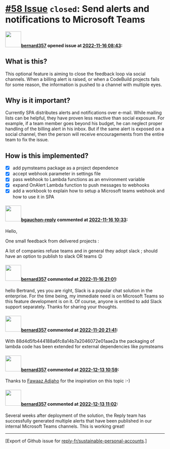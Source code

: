 # [\#58 Issue](https://github.com/reply-fr/sustainable-personal-accounts/issues/58) `closed`: Send alerts and notifications to Microsoft Teams

#### <img src="https://avatars.githubusercontent.com/u/235078?v=4" width="50">[bernard357](https://github.com/bernard357) opened issue at [2022-11-16 08:43](https://github.com/reply-fr/sustainable-personal-accounts/issues/58):

## What is this?
This optional feature is aiming to close the feedback loop via social channels. When a billing alert is raised, or when a CodeBuild projects fails for some reason, the information is pushed to a channel with multiple eyes.

## Why is it important?
Currently SPA distributes alerts and notifications over e-mail. While mailing lists can be helpful, they have proven less reactive than social exposure. For example, if a team member goes beyond his budget, he can neglect proper handling of the billing alert in his inbox. But if the same alert is exposed on a social channel, then the person will receive encouragements from the entire team to fix the issue.

## How is this implemented?
- [x] add pymsteams package as a project dependence
- [x] accept webhook parameter in settings file
- [x] pass webhook to Lambda functions as an environment variable
- [x] expand OnAlert Lambda function to push messages to webhooks
- [x] add a workbook to explain how to setup a Microsoft teams webhook and how to use it in SPA

#### <img src="https://avatars.githubusercontent.com/u/95037350?u=3cc857e639d4d38227d0bcb220cd7e9e104e4b99&v=4" width="50">[bgauchon-reply](https://github.com/bgauchon-reply) commented at [2022-11-16 10:33](https://github.com/reply-fr/sustainable-personal-accounts/issues/58#issuecomment-1316771659):

Hello,

One small feedback from delivered projects :

A lot of companies refuse teams and in general they adopt slack ; should have an option to publish to slack OR teams 😉

#### <img src="https://avatars.githubusercontent.com/u/235078?v=4" width="50">[bernard357](https://github.com/bernard357) commented at [2022-11-16 21:01](https://github.com/reply-fr/sustainable-personal-accounts/issues/58#issuecomment-1317663779):

hello Bertrand, yes you are right, Slack is a popular chat solution in the enterprise. For the time being, my immediate need is on Microsoft Teams so this feature development is on it. Of course, anyone is entitled to add Slack support separately. Thanks for sharing your thoughts.

#### <img src="https://avatars.githubusercontent.com/u/235078?v=4" width="50">[bernard357](https://github.com/bernard357) commented at [2022-11-20 21:41](https://github.com/reply-fr/sustainable-personal-accounts/issues/58#issuecomment-1321249928):

With 88d4d5fb444188a6fc8a14b7a2046072e01aae2a the packaging of lambda code has been extended for external dependencies like pymsteams

#### <img src="https://avatars.githubusercontent.com/u/235078?v=4" width="50">[bernard357](https://github.com/bernard357) commented at [2022-12-13 10:59](https://github.com/reply-fr/sustainable-personal-accounts/issues/58#issuecomment-1348188452):

Thanks to [Fawaaz Adjaho](https://www.linkedin.com/in/fawaaz-adjaho/) for the inspiration on this topic :-)

#### <img src="https://avatars.githubusercontent.com/u/235078?v=4" width="50">[bernard357](https://github.com/bernard357) commented at [2022-12-13 11:02](https://github.com/reply-fr/sustainable-personal-accounts/issues/58#issuecomment-1348191298):

Several weeks after deployment of the solution, the Reply team has successfully generated multiple alerts that have been published in our internal Microsoft Teams channels. This is working great!


-------------------------------------------------------------------------------



[Export of Github issue for [reply-fr/sustainable-personal-accounts](https://github.com/reply-fr/sustainable-personal-accounts).]
